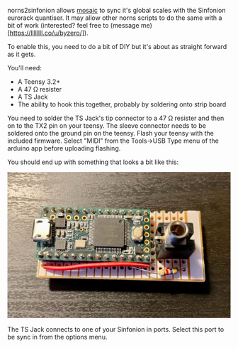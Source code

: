 norns2sinfonion allows [mosaic](https://github.com/subvertnormality/mosaic) to sync it's global scales with the Sinfonion eurorack quantiser. It may allow other norns scripts to do the same with a bit of work (interested? feel free to (message me)[https://llllllll.co/u/byzero/]). 

To enable this, you need to do a bit of DIY but it's about as straight forward as it gets. 

You'll need:

* A Teensy 3.2+
* A 47 Ω resister
* A TS Jack
* The ability to hook this together, probably by soldering onto strip board

You need to solder the TS Jack's tip connector to a 47 Ω resister and then on to the TX2 pin on your teensy. The sleeve connector needs to be soldered onto the ground pin on the teensy. Flash your teensy with the included firmware. Select "MIDI" from the Tools->USB Type menu of the arduino app before uploading flashing.

You should end up with something that looks a bit like this:

![A built norns2sinfonion](https://github.com/subvertnormality/norns2sinfonion/blob/main/images/norns2sinfonion.jpg?raw=true)

The TS Jack connects to one of your Sinfonion in ports. Select this port to be sync in from the options menu.